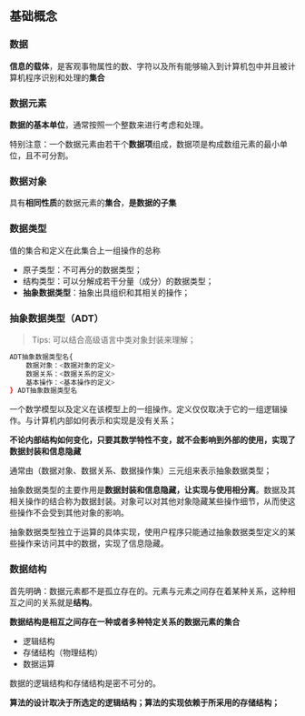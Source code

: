 
<!--
 * @Description: 
 * @Version: Beta1.0
 * @Author: 【B站&公众号】Rong姐姐好可爱
 * @Date: 2021-03-07 21:54:07
 * @LastEditors: 【B站&公众号】Rong姐姐好可爱
 * @LastEditTime: 2022-04-24 00:10:04
-->



## 基础概念

### 数据

**信息的载体**，是客观事物属性的数、字符以及所有能够输入到计算机包中并且被计算机程序识别和处理的**集合**

### 数据元素

**数据的基本单位**，通常按照一个整数来进行考虑和处理。


特别注意：一个数据元素由若干个**数据项**组成，数据项是构成数组元素的最小单位，且不可分割。



### 数据对象

具有**相同性质**的数据元素的**集合**，**是数据的子集**


### 数据类型

值的集合和定义在此集合上一组操作的总称

- 原子类型：不可再分的数据类型；
- 结构类型：可以分解成若干分量（成分）的数据类型；
- **抽象数据类型**：抽象出具组织和其相关的操作；



### 抽象数据类型（ADT）

> Tips: 可以结合高级语言中类对象封装来理解；

```bash
ADT抽象数据类型名{
    数据对象：<数据对象的定义>
    数据关系：<数据关系的定义>
    基本操作：<基本操作的定义>
} ADT抽象数据类型名
```



一个数学模型以及定义在该模型上的一组操作。定义仅仅取决于它的一组逻辑操作。与计算机内部如何表示和实现是没有关系；

**不论内部结构如何变化，只要其数学特性不变，就不会影响到外部的使用，实现了数据封装和信息隐藏**


通常由（数据对象、数据关系、数据操作集）三元组来表示抽象数据类型；

抽象数据类型的主要作用是**数据封装和信息隐藏，让实现与使用相分离**。数据及其相关操作的结合称为数据封装。对象可以对其他对象隐藏某些操作细节，从而使这些操作不会受到其他对象的影响。

抽象数据类型独立于运算的具体实现，使用户程序只能通过抽象数据类型定义的某些操作来访问其中的数据，实现了信息隐藏。


### 数据结构


首先明确：数据元素都不是孤立存在的。元素与元素之间存在着某种关系，这种相互之间的关系就是**结构**。

**数据结构是相互之间存在一种或者多种特定关系的数据元素的集合**

- 逻辑结构
- 存储结构（物理结构）
- 数据运算

数据的逻辑结构和存储结构是密不可分的。

**算法的设计取决于所选定的逻辑结构；算法的实现依赖于所采用的存储结构；**

